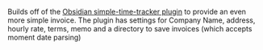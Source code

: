 Builds off of the [Obsidian simple-time-tracker plugin](https://github.com/Ellpeck/ObsidianSimpleTimeTracker) to provide an even more simple invoice.
The plugin has settings for Company Name, address, hourly rate, terms, memo and a directory to save invoices (which accepts moment date parsing)
